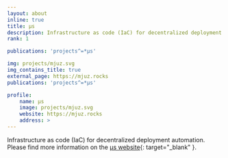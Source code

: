 ```yaml
---
layout: about
inline: true
title: µs
description: Infrastructure as code (IaC) for decentralized deployment automation.
rank: 1

publications: 'projects^=*µs'

img: projects/mjuz.svg
img_contains_title: true
external_page: https://mjuz.rocks
publications: 'projects^=*µs'

profile:
    name: µs
    image: projects/mjuz.svg
    website: https://mjuz.rocks
    address: >
---
```


Infrastructure as code (IaC) for decentralized deployment automation. Please find more information on the [µs website](https://mjuz.rocks){: target="_blank" }.
